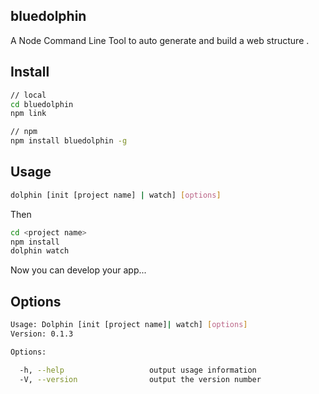 ## bluedolphin
A Node Command Line Tool to auto generate and build a web structure .

## Install

```bash
// local
cd bluedolphin
npm link

// npm
npm install bluedolphin -g
```

## Usage
```bash
dolphin [init [project name] | watch] [options]
```

Then
```bash
cd <project name>
npm install
dolphin watch
```

Now you can develop your app...

## Options
```bash
Usage: Dolphin [init [project name]| watch] [options]
Version: 0.1.3

Options:

  -h, --help                   output usage information
  -V, --version                output the version number

```
